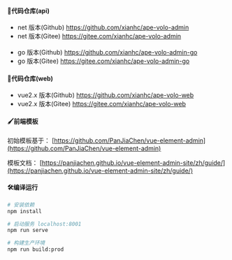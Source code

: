 #### 💒代码仓库(api)
- net 版本(Github) <a href="https://github.com/xianhc/ape-volo-admin" target="_blank">https://github.com/xianhc/ape-volo-admin</a>
- net 版本(Gitee) <a href="https://gitee.com/xianhc/ape-volo-admin" target="_blank">https://gitee.com/xianhc/ape-volo-admin</a>
<br><br>
- go 版本(Github) <a href="https://github.com/xianhc/ape-volo-admin-go" target="_blank">https://github.com/xianhc/ape-volo-admin-go</a>
- go 版本(Gitee) <a href="https://gitee.com/xianhc/ape-volo-admin-go" target="_blank">https://gitee.com/xianhc/ape-volo-admin-go</a>

#### 💒代码仓库(web)
- vue2.x 版本(Github) <a href="https://github.com/xianhc/ape-volo-web" target="_blank">https://github.com/xianhc/ape-volo-web</a>
- vue2.x 版本(Gitee) <a href="https://gitee.com/xianhc/ape-volo-web" target="_blank">https://gitee.com/xianhc/ape-volo-web</a>

#### 🖌️前端模板

初始模板基于： [https://github.com/PanJiaChen/vue-element-admin](https://github.com/PanJiaChen/vue-element-admin)

模板文档： [https://panjiachen.github.io/vue-element-admin-site/zh/guide/](https://panjiachen.github.io/vue-element-admin-site/zh/guide/)

#### 🛠️编译运行
``` bash
# 安装依赖
npm install

# 启动服务 localhost:8001
npm run serve

# 构建生产环境
npm run build:prod
```